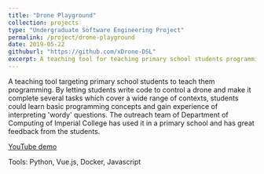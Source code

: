 ```yaml
---
title: "Drone Playground"
collection: projects
type: "Undergraduate Software Engineering Project"
permalink: /project/drone-playground
date: 2019-05-22
githuburl: "https://github.com/xDrone-DSL"
excerpt: A teaching tool for teaching primary school students programming by controlling a drone.
---
```


A teaching tool targeting primary school students to teach them programming. By
letting students write code to control a drone and make it complete several
tasks which cover a wide range of contexts, students could learn basic
programming concepts and gain experience of interpreting 'wordy' questions. The
outreach team of Department of Computing of Imperial College has used it in a
primary school and has great feedback from the students.

[YouTube demo](https://www.youtube.com/watch?v=XauefWbkFUY)

Tools: Python, Vue.js, Docker, Javascript
